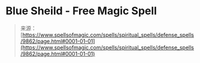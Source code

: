 <!--yml
category: 未分类
date: 2024-06-12 18:46:16
-->

# Blue Sheild - Free Magic Spell

> 来源：[https://www.spellsofmagic.com/spells/spiritual_spells/defense_spells/9862/page.html#0001-01-01](https://www.spellsofmagic.com/spells/spiritual_spells/defense_spells/9862/page.html#0001-01-01)